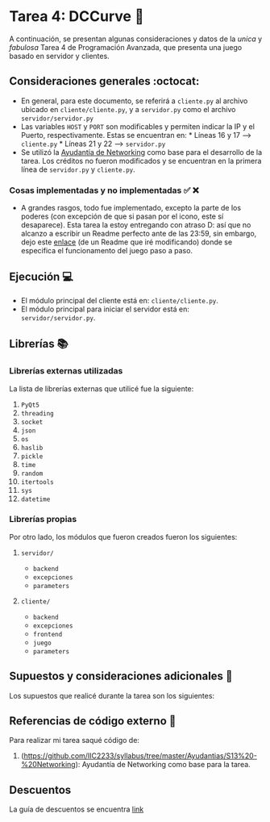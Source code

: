 # Tarea 4: DCCurve :school_satchel:


A continuación, se presentan algunas consideraciones y datos de la _unica_ y _fabulosa_ Tarea 4 de Programación Avanzada, que presenta una juego basado en servidor y clientes.



## Consideraciones generales :octocat:

* En general, para este documento, se referirá a `cliente.py` al archivo ubicado en `cliente/cliente.py`, y a `servidor.py` como el archivo `servidor/servidor.py`
* Las variables `HOST` y `PORT` son modificables y permiten indicar la IP y el Puerto, respectivamente. Estas se encuentran en:
      * Líneas 16 y 17 --> `cliente.py`
      * Líneas 21 y 22 --> `servidor.py`
* Se utilizó la [Ayudantía de Networking](https://github.com/IIC2233/syllabus/tree/master/Ayudantias/S13%20-%20Networking) como base para el desarrollo de la tarea. Los créditos no fueron modificados y se encuentran en la primera línea de `servidor.py` y `cliente.py`.


### Cosas implementadas y no implementadas :white_check_mark: :x:

* A grandes rasgos, todo fue implementado, excepto la parte de los poderes (con excepción de que si pasan por el icono, este sí desaparece). Esta tarea la estoy entregando con atraso D: así que no alcanzo a escribir un Readme perfecto ante de las 23:59, sin embargo, dejo este [enlace](https://github.com/ridiaz2/Repositorio-u-/blob/master/T04/Readme.md) (de un Readme que iré modificando) donde se especifica el funcionamento del juego paso a paso.

## Ejecución :computer:
* El módulo principal del cliente está en: ```cliente/cliente.py```.
* El módulo principal para iniciar el servidor está en: `servidor/servidor.py`.


## Librerías :books:
### Librerías externas utilizadas
La lista de librerías externas que utilicé fue la siguiente:

1. `PyQt5`
2. `threading`
3. `socket`
4. `json`
5. `os`
6. `haslib`
7. `pickle`
8. `time`
9. `random`
10. `itertools`
11. `sys`
12. `datetime`


### Librerías propias
Por otro lado, los módulos que fueron creados fueron los siguientes:

1. `servidor/`
   * `backend`
   * `excepciones`
   * `parameters`

2. `cliente/`
   * `backend`
   * `excepciones`
   * `frontend`
   * `juego`
   * `parameters`

## Supuestos y consideraciones adicionales :thinking:
Los supuestos que realicé durante la tarea son los siguientes:


## Referencias de código externo :book:

Para realizar mi tarea saqué código de:
1. (https://github.com/IIC2233/syllabus/tree/master/Ayudantias/S13%20-%20Networking): Ayudantía de Networking como base para la tarea.


## Descuentos
La guía de descuentos se encuentra [link](https://github.com/IIC2233/syllabus/blob/master/Tareas/Descuentos.md)

